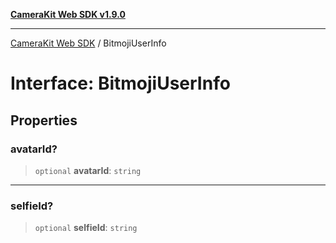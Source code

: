 [**CameraKit Web SDK v1.9.0**](../README.md)

***

[CameraKit Web SDK](../globals.md) / BitmojiUserInfo

# Interface: BitmojiUserInfo

## Properties

### avatarId?

> `optional` **avatarId**: `string`

***

### selfieId?

> `optional` **selfieId**: `string`
